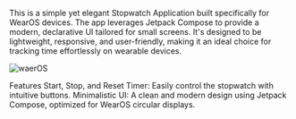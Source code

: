 
This is a simple yet elegant Stopwatch Application built specifically for WearOS devices. The app leverages Jetpack Compose to provide a modern, declarative UI tailored for small screens. It's designed to be lightweight, responsive, and user-friendly, making it an ideal choice for tracking time effortlessly on wearable devices.

![waerOS](https://github.com/user-attachments/assets/a01dc8fb-e37c-4126-b897-5701ae44c2f6)


Features
Start, Stop, and Reset Timer:
Easily control the stopwatch with intuitive buttons.
Minimalistic UI:
A clean and modern design using Jetpack Compose, optimized for WearOS circular displays.
